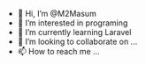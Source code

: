 - 👋 Hi, I’m @M2Masum
- 👀 I’m interested in programing 
- 🌱 I’m currently learning Laravel 
- 💞️ I’m looking to collaborate on ...
- 📫 How to reach me ...

<!---
M2Masum/M2Masum is a ✨ special ✨ repository because its `README.md` (this file) appears on your GitHub profile.
You can click the Preview link to take a look at your changes.
--->
